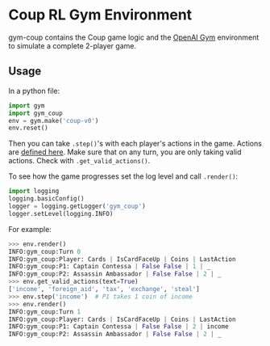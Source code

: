 # Coup RL Gym Environment

gym-coup contains the Coup game logic and the [OpenAI Gym](https://gym.openai.com/) environment to simulate a complete 2-player game.

## Usage
In a python file:
```python
import gym
import gym_coup
env = gym.make('coup-v0')
env.reset()
```
Then you can take `.step()`'s with each player's actions in the game.
Actions are [defined here](https://github.com/BStarcheus/coup-rl/blob/main/gym-coup/gym_coup/envs/coup_env.py#L18).
Make sure that on any turn, you are only taking valid actions. Check with `.get_valid_actions()`.

To see how the game progresses set the log level and call `.render()`:
```python
import logging
logging.basicConfig()
logger = logging.getLogger('gym_coup')
logger.setLevel(logging.INFO)
```

For example:
```python
>>> env.render()
INFO:gym_coup:Turn 0
INFO:gym_coup:Player: Cards | IsCardFaceUp | Coins | LastAction
INFO:gym_coup:P1: Captain Contessa | False False | 1 | _
INFO:gym_coup:P2: Assassin Ambassador | False False | 2 | _
>>> env.get_valid_actions(text=True)
['income', 'foreign_aid', 'tax', 'exchange', 'steal']
>>> env.step('income')  # P1 takes 1 coin of income
>>> env.render()
INFO:gym_coup:Turn 1
INFO:gym_coup:Player: Cards | IsCardFaceUp | Coins | LastAction
INFO:gym_coup:P1: Captain Contessa | False False | 2 | income
INFO:gym_coup:P2: Assassin Ambassador | False False | 2 | _
```